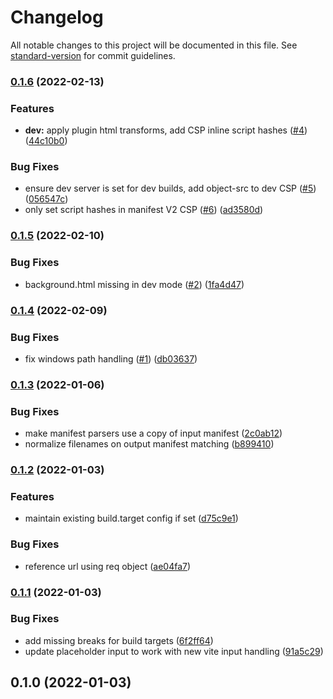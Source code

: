 # Changelog

All notable changes to this project will be documented in this file. See [standard-version](https://github.com/conventional-changelog/standard-version) for commit guidelines.

### [0.1.6](https://github.com/samrum/vite-plugin-web-extension/compare/v0.1.5...v0.1.6) (2022-02-13)

### Features

- **dev:** apply plugin html transforms, add CSP inline script hashes ([#4](https://github.com/samrum/vite-plugin-web-extension/issues/4)) ([44c10b0](https://github.com/samrum/vite-plugin-web-extension/commit/44c10b0584f41068c5aa5ef2f9aeb75c8b993d3c))

### Bug Fixes

- ensure dev server is set for dev builds, add object-src to dev CSP ([#5](https://github.com/samrum/vite-plugin-web-extension/issues/5)) ([056547c](https://github.com/samrum/vite-plugin-web-extension/commit/056547c8d1a23f71bdd9ec70837a9448126c0c7e))
- only set script hashes in manifest V2 CSP ([#6](https://github.com/samrum/vite-plugin-web-extension/issues/6)) ([ad3580d](https://github.com/samrum/vite-plugin-web-extension/commit/ad3580d7b44ae8978004e569c99ad7c1dfe87f4d))

### [0.1.5](https://github.com/samrum/vite-plugin-web-extension/compare/v0.1.4...v0.1.5) (2022-02-10)

### Bug Fixes

- background.html missing in dev mode ([#2](https://github.com/samrum/vite-plugin-web-extension/issues/2)) ([1fa4d47](https://github.com/samrum/vite-plugin-web-extension/commit/1fa4d47a8271ef578d6cab969d8249ac27511582))

### [0.1.4](https://github.com/samrum/vite-plugin-web-extension/compare/v0.1.3...v0.1.4) (2022-02-09)

### Bug Fixes

- fix windows path handling ([#1](https://github.com/samrum/vite-plugin-web-extension/issues/1)) ([db03637](https://github.com/samrum/vite-plugin-web-extension/commit/db03637dac8f2d9ceaa725750bd0be99781b7625))

### [0.1.3](https://github.com/samrum/vite-plugin-web-extension/compare/v0.1.2...v0.1.3) (2022-01-06)

### Bug Fixes

- make manifest parsers use a copy of input manifest ([2c0ab12](https://github.com/samrum/vite-plugin-web-extension/commit/2c0ab12a986bbcd2f3d55313a9bb3fd11c067a26))
- normalize filenames on output manifest matching ([b899410](https://github.com/samrum/vite-plugin-web-extension/commit/b899410a889b93726392e33695b8db52ea19ff5d))

### [0.1.2](https://github.com/samrum/vite-plugin-web-extension/compare/v0.1.1...v0.1.2) (2022-01-03)

### Features

- maintain existing build.target config if set ([d75c9e1](https://github.com/samrum/vite-plugin-web-extension/commit/d75c9e1838518263c48d5af4e2adfab47dfe56df))

### Bug Fixes

- reference url using req object ([ae04fa7](https://github.com/samrum/vite-plugin-web-extension/commit/ae04fa7051031ab35fbd99bc199ac70d1744fb89))

### [0.1.1](https://github.com/samrum/vite-plugin-web-extension/compare/v0.1.0...v0.1.1) (2022-01-03)

### Bug Fixes

- add missing breaks for build targets ([6f2ff64](https://github.com/samrum/vite-plugin-web-extension/commit/6f2ff64e6d378c78f6a7a4db882d6de4456ef89c))
- update placeholder input to work with new vite input handling ([91a5c29](https://github.com/samrum/vite-plugin-web-extension/commit/91a5c294e1fb7408373a1d293a488ff6c27860de))

## 0.1.0 (2022-01-03)
